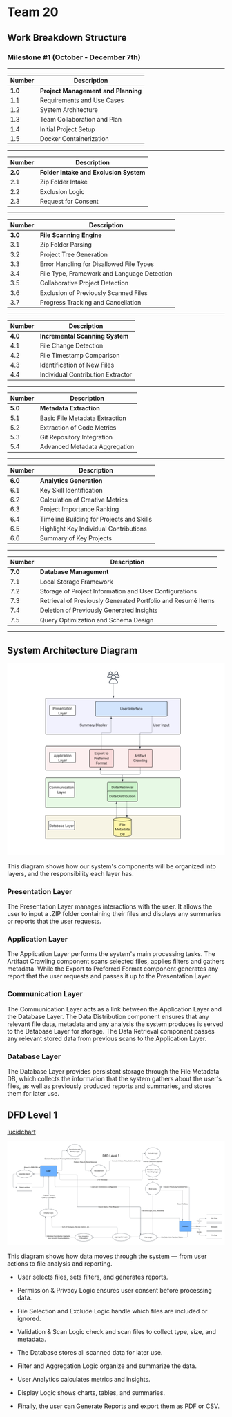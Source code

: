 #  Team 20

## Work Breakdown Structure

### Milestone #1 (October - December 7th)

---

| Number | Description |
|--------|-------------|
| **1.0** | **Project Management and Planning** |
| 1.1 | Requirements and Use Cases |
| 1.2 | System Architecture |
| 1.3 | Team Collaboration and Plan |
| 1.4 | Initial Project Setup |
| 1.5 | Docker Containerization |

---

| Number | Description |
|--------|-------------|
| **2.0** | **Folder Intake and Exclusion System** |
| 2.1 | Zip Folder Intake |
| 2.2 | Exclusion Logic |
| 2.3 | Request for Consent |

---

| Number | Description |
|--------|-------------|
| **3.0** | **File Scanning Engine** |
| 3.1 | Zip Folder Parsing |
| 3.2 | Project Tree Generation |
| 3.3 | Error Handling for Disallowed File Types |
| 3.4 | File Type, Framework and Language Detection |
| 3.5 | Collaborative Project Detection |
| 3.6 | Exclusion of Previously Scanned Files |
| 3.7 | Progress Tracking and Cancellation |

---

| Number | Description |
|--------|-------------|
| **4.0** | **Incremental Scanning System** |
| 4.1 | File Change Detection |
| 4.2 | File Timestamp Comparison |
| 4.3 | Identification of New Files |
| 4.4 | Individual Contribution Extractor |

---

| Number | Description |
|--------|-------------|
| **5.0** | **Metadata Extraction** |
| 5.1 | Basic File Metadata Extraction |
| 5.2 | Extraction of Code Metrics |
| 5.3 | Git Repository Integration |
| 5.4 | Advanced Metadata Aggregation |

---

| Number | Description |
|--------|-------------|
| **6.0** | **Analytics Generation** |
| 6.1 | Key Skill Identification |
| 6.2 | Calculation of Creative Metrics |
| 6.3 | Project Importance Ranking |
| 6.4 | Timeline Building for Projects and Skills |
| 6.5 | Highlight Key Individual Contributions |
| 6.6 | Summary of Key Projects |

---

| Number | Description |
|--------|-------------|
| **7.0** | **Database Management** |
| 7.1 | Local Storage Framework |
| 7.2 | Storage of Project Information and User Configurations |
| 7.3 | Retrieval of Previously Generated Portfolio and Resumé Items |
| 7.4 | Deletion of Previously Generated Insights |
| 7.5 | Query Optimization and Schema Design |

---

## System Architecture Diagram

![System Architecture Diagram](media/System_Architecture_Diagram.png)

This diagram shows how our system's components will be organized into layers, and the responsibility each layer has.

### Presentation Layer

The Presentation Layer manages interactions with the user. It allows the user to input a .ZIP folder containing their files and displays any summaries or reports that the user requests. 

### Application Layer

The Application Layer performs the system's main processing tasks. The Artifact Crawling component scans selected files, applies filters and gathers metadata. While the Export to Preferred Format component generates any report that the user requests and passes it up to the Presentation Layer.

### Communication Layer

The Communication Layer acts as a link between the Application Layer and the Database Layer. The Data Distribution component ensures that any relevant file data, metadata and any analysis the system produces is served to the Database Layer for storage. The Data Retrieval component passes any relevant stored data from previous scans to the Application Layer.

### Database Layer

The Database Layer provides persistent storage through the File Metadata DB, which collects the information that the system gathers about the user's files, as well as previously produced reports and summaries, and stores them for later use. 



## DFD Level 1

[lucidchart](https://lucid.app/lucidchart/13a08813-0a92-4798-84d0-2930be2d6aab/edit?page=0_0&invitationId=inv_bf1a126c-f925-4868-bae1-2bdfacdd4bf7#)

![Level 1 DFD](media/DFD_Level_1.png)

This diagram shows how data moves through the system — from user actions to file analysis and reporting.

- User selects files, sets filters, and generates reports.

- Permission & Privacy Logic ensures user consent before processing data.

- File Selection and Exclude Logic handle which files are included or ignored.

- Validation & Scan Logic check and scan files to collect type, size, and metadata.

- The Database stores all scanned data for later use.

- Filter and Aggregation Logic organize and summarize the data.

- User Analytics calculates metrics and insights.

- Display Logic shows charts, tables, and summaries.

- Finally, the user can Generate Reports and export them as PDF or CSV.